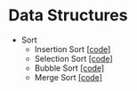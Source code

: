# Data Structures

- Sort
  - Insertion Sort [[code]](src/Sort/InsertionSort.java)
  - Selection Sort [[code]](src/Sort/SelectionSort.java)
  - Bubble Sort [[code]](src/Sort/BubbleSort.java)
  - Merge Sort [[code]](src/Sort/MergeSort.java)